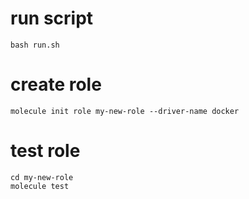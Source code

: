 # run script
```
bash run.sh
```

# create role
```
molecule init role my-new-role --driver-name docker
```

# test role
```
cd my-new-role
molecule test
```
